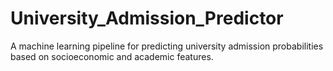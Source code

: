 # University_Admission_Predictor
A machine learning pipeline for predicting university admission probabilities based on socioeconomic and academic features.
